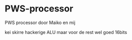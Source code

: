 # PWS-processor
PWS processor door Maiko en mij

kei skirre hackerige ALU maar voor de rest wel goed 16bits
